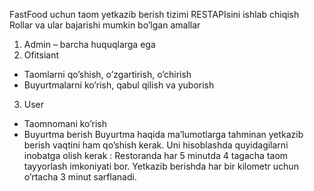 FastFood uchun taom yetkazib berish tizimi RESTAPIsini ishlab chiqish
 
Rollar va ular bajarishi mumkin bo’lgan amallar
1. Admin – barcha huquqlarga ega
2. Ofitsiant
- Taomlarni qo’shish, o’zgartirish, o’chirish
- Buyurtmalarni ko’rish, qabul qilish va yuborish
3. User
- Taomnomani ko’rish
- Buyurtma berish
Buyurtma haqida ma’lumotlarga tahminan yetkazib berish vaqtini ham qo’shish kerak. Uni hisoblashda quyidagilarni inobatga olish kerak : Restoranda har 5 minutda 4 tagacha taom tayyorlash imkoniyati bor. Yetkazib berishda har bir kilometr uchun o’rtacha 3 minut sarflanadi.
